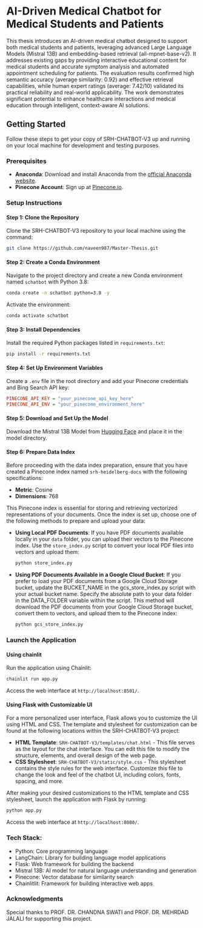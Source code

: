 # AI-Driven Medical Chatbot for Medical Students and Patients

This thesis introduces an AI-driven medical chatbot designed to support both medical students and patients, leveraging advanced Large Language Models (Mistral 13B) and embedding-based retrieval (all-mpnet-base-v2). It addresses existing gaps by providing interactive educational content for medical students and accurate symptom analysis and automated appointment scheduling for patients. The evaluation results confirmed high semantic accuracy (average similarity: 0.92) and effective retrieval capabilities, while human expert ratings (average: 7.42/10) validated its practical reliability and real-world applicability. The work demonstrates significant potential to enhance healthcare interactions and medical education through intelligent, context-aware AI solutions.

## Getting Started
Follow these steps to get your copy of SRH-CHATBOT-V3 up and running on your local machine for development and testing purposes.

### Prerequisites
- **Anaconda**: Download and install Anaconda from the [official Anaconda website](https://www.anaconda.com/products/individual).
- **Pinecone Account**: Sign up at [Pinecone.io](https://www.pinecone.io/).


### Setup Instructions

#### Step 1: Clone the Repository
Clone the SRH-CHATBOT-V3 repository to your local machine using the command:
```bash
git clone https://github.com/naveen987/Master-Thesis.git
```

#### Step 2: Create a Conda Environment
Navigate to the project directory and create a new Conda environment named `schatbot` with Python 3.8:
```bash
conda create -n schatbot python=3.8 -y
```
Activate the environment:
```bash
conda activate schatbot
```

#### Step 3: Install Dependencies
Install the required Python packages listed in `requirements.txt`:
```bash
pip install -r requirements.txt
```

#### Step 4: Set Up Environment Variables
Create a `.env` file in the root directory and add your Pinecone credentials and Bing Search API key:
```ini
PINECONE_API_KEY = "your_pinecone_api_key_here"
PINECONE_API_ENV = "your_pinecone_environment_here"
```

#### Step 5: Download and Set Up the Model
Download the Mistral 13B Model from [Hugging Face](https://huggingface.co/TheBloke/MistralMakise-Merged-13B-GGUF/tree/main) and place it in the model directory.


#### Step 6: Prepare Data Index
Before proceeding with the data index preparation, ensure that you have created a Pinecone index named `srh-heidelberg-docs` with the following specifications:
- **Metric**: Cosine
- **Dimensions**: 768

This Pinecone index is essential for storing and retrieving vectorized representations of your documents. Once the index is set up, choose one of the following methods to prepare and upload your data:

- **Using Local PDF Documents**:
  If you have PDF documents available locally in your `data` folder, you can upload their vectors to the Pinecone index. Use the `store_index.py` script to convert your local PDF files into vectors and upload them:
  ```bash
  python store_index.py
  ```
- **Using PDF Documents Available in a Google Cloud Bucket**:
  If you prefer to load your PDF documents from a Google Cloud Storage bucket, update the BUCKET_NAME in the gcs_store_index.py script with your actual bucket name. Specify the absolute path to your data folder in the DATA_FOLDER variable within the script. This method will download the PDF documents from your Google Cloud Storage bucket, convert them to vectors, and upload them to the Pinecone index:
  ```bash
  python gcs_store_index.py
  ```


### Launch the Application

#### Using chainlit
Run the application using Chainlit:
```bash
chainlit run app.py
```
Access the web interface at `http://localhost:8501/`.

#### Using Flask with Customizable UI
For a more personalized user interface, Flask allows you to customize the UI using HTML and CSS. The template and stylesheet for customization can be found at the following locations within the SRH-CHATBOT-V3 project:

- **HTML Template**: `SRH-CHATBOT-V3/templates/chat.html` - This file serves as the layout for the chat interface. You can edit this file to modify the structure, elements, and overall design of the web page.
- **CSS Stylesheet**: `SRH-CHATBOT-V3/static/style.css` - This stylesheet contains the style rules for the web interface. Customize this file to change the look and feel of the chatbot UI, including colors, fonts, spacing, and more.

After making your desired customizations to the HTML template and CSS stylesheet, launch the application with Flask by running:
```bash
python app.py
```
Access the web interface at `http://localhost:8080/`.

### Tech Stack:
- Python: Core programming language
- LangChain: Library for building language model applications
- Flask: Web framework for building the backend
- Mistral 13B: AI model for natural language understanding and generation
- Pinecone: Vector database for similarity search
- Chainlitlit: Framework for building interactive web apps


### Acknowledgments
Special thanks to  PROF. DR. CHANDNA SWATI and PROF. DR. MEHRDAD JALALI  for supporting this project.
